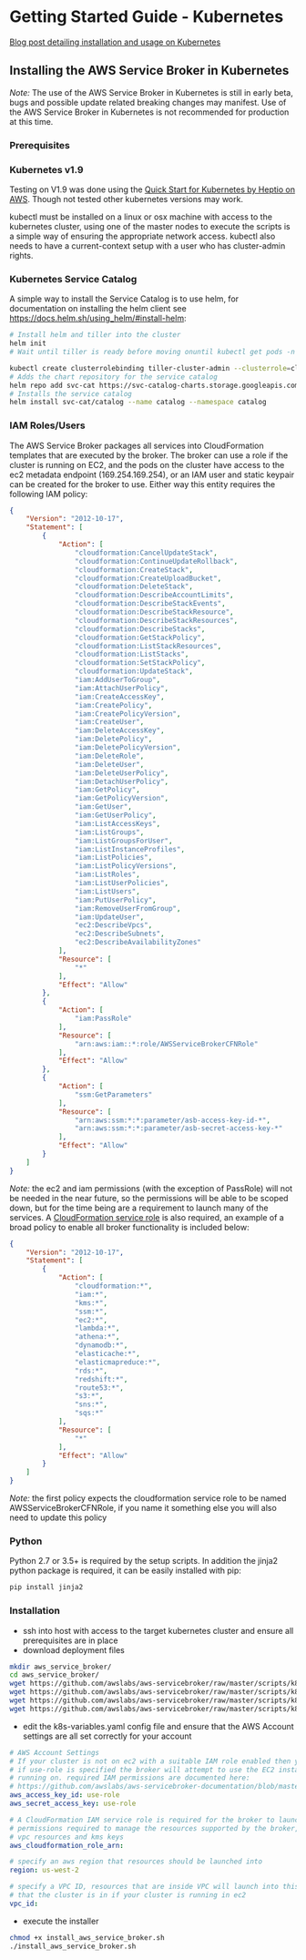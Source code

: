 # Getting Started Guide - Kubernetes

[Blog post detailing installation and usage on Kubernetes](https://aws.amazon.com/blogs/opensource/provision-aws-services-kubernetes-aws-service-broker/)

## Installing the AWS Service Broker in Kubernetes

*Note:* The use of the AWS Service Broker in Kubernetes is still in early beta, bugs and possible update related breaking changes may manifest. Use of the AWS Service Broker in Kubernetes is not recommended for production at this time.

### Prerequisites

### Kubernetes v1.9

Testing on V1.9 was done using the [Quick Start for Kubernetes by Heptio on AWS](https://aws.amazon.com/quickstart/architecture/heptio-kubernetes/). Though not tested other kubernetes versions may work.

kubectl must be installed on a linux or osx machine with access to the kubernetes cluster, using one of the master nodes to execute the scripts is a simple way of ensuring the appropriate network access.
kubectl also needs to have a current-context setup with a user who has cluster-admin rights.

### Kubernetes Service Catalog

A simple way to install the Service Catalog is to use helm, for documentation on installing the helm client see https://docs.helm.sh/using_helm/#install-helm:


```bash
# Install helm and tiller into the cluster
helm init
# Wait until tiller is ready before moving onuntil kubectl get pods -n kube-system -l name=tiller | grep 1/1; do sleep 1; done

kubectl create clusterrolebinding tiller-cluster-admin --clusterrole=cluster-admin --serviceaccount=kube-system:default
# Adds the chart repository for the service catalog
helm repo add svc-cat https://svc-catalog-charts.storage.googleapis.com
# Installs the service catalog
helm install svc-cat/catalog --name catalog --namespace catalog
```

### IAM Roles/Users

The AWS Service Broker packages all services into CloudFormation templates that are executed by the broker. The broker can use a role if the cluster is running on EC2, and the pods on the cluster have access to the ec2 metadata endpoint (169.254.169.254), or an IAM user and static keypair can be created for the broker to use. Either way this entity requires the following IAM policy:


```json
{
    "Version": "2012-10-17",
    "Statement": [
        {
            "Action": [
                "cloudformation:CancelUpdateStack",
                "cloudformation:ContinueUpdateRollback",
                "cloudformation:CreateStack",
                "cloudformation:CreateUploadBucket",
                "cloudformation:DeleteStack",
                "cloudformation:DescribeAccountLimits",
                "cloudformation:DescribeStackEvents",
                "cloudformation:DescribeStackResource",
                "cloudformation:DescribeStackResources",
                "cloudformation:DescribeStacks",
                "cloudformation:GetStackPolicy",
                "cloudformation:ListStackResources",
                "cloudformation:ListStacks",
                "cloudformation:SetStackPolicy",
                "cloudformation:UpdateStack",
                "iam:AddUserToGroup",
                "iam:AttachUserPolicy",
                "iam:CreateAccessKey",
                "iam:CreatePolicy",
                "iam:CreatePolicyVersion",
                "iam:CreateUser",
                "iam:DeleteAccessKey",
                "iam:DeletePolicy",
                "iam:DeletePolicyVersion",
                "iam:DeleteRole",
                "iam:DeleteUser",
                "iam:DeleteUserPolicy",
                "iam:DetachUserPolicy",
                "iam:GetPolicy",
                "iam:GetPolicyVersion",
                "iam:GetUser",
                "iam:GetUserPolicy",
                "iam:ListAccessKeys",
                "iam:ListGroups",
                "iam:ListGroupsForUser",
                "iam:ListInstanceProfiles",
                "iam:ListPolicies",
                "iam:ListPolicyVersions",
                "iam:ListRoles",
                "iam:ListUserPolicies",
                "iam:ListUsers",
                "iam:PutUserPolicy",
                "iam:RemoveUserFromGroup",
                "iam:UpdateUser",
                "ec2:DescribeVpcs",
                "ec2:DescribeSubnets",
                "ec2:DescribeAvailabilityZones"
            ],
            "Resource": [
                "*"
            ],
            "Effect": "Allow"
        },
        {
            "Action": [
                "iam:PassRole"
            ],
            "Resource": [
                "arn:aws:iam::*:role/AWSServiceBrokerCFNRole"
            ],
            "Effect": "Allow"
        },
        {
            "Action": [
                "ssm:GetParameters"
            ],
            "Resource": [
                "arn:aws:ssm:*:*:parameter/asb-access-key-id-*",
                "arn:aws:ssm:*:*:parameter/asb-secret-access-key-*"
            ],
            "Effect": "Allow"
        }
    ]
}
```

*Note:* the ec2 and iam permissions (with the exception of PassRole) will not be needed in the near future, so the permissions will be able to be scoped down, but for the time being are a requirement to launch many of the services.
A [CloudFormation service role](https://docs.aws.amazon.com/AWSCloudFormation/latest/UserGuide/using-iam-servicerole.html) is also required, an example of a broad policy to enable all broker functionality is included below:


```json
{
    "Version": "2012-10-17",
    "Statement": [
        {
            "Action": [
                "cloudformation:*",
                "iam:*",
                "kms:*",
                "ssm:*",
                "ec2:*",
                "lambda:*",
                "athena:*",
                "dynamodb:*",
                "elasticache:*",
                "elasticmapreduce:*",
                "rds:*",
                "redshift:*",
                "route53:*",
                "s3:*",
                "sns:*",
                "sqs:*"
            ],
            "Resource": [
                "*"
            ],
            "Effect": "Allow"
        }
    ]
}
```

*Note:* the first policy expects the cloudformation service role to be named AWSServiceBrokerCFNRole, if you name it something else you will also need to update this policy

### Python

Python 2.7 or 3.5+ is required by the setup scripts.
In addition the jinja2 python package is required, it can be easily installed with pip:


```bash
pip install jinja2
```

### Installation

* ssh into host with access to the target kubernetes cluster and ensure all prerequisites are in place
* download deployment files

```bash
mkdir aws_service_broker/
cd aws_service_broker/
wget https://github.com/awslabs/aws-servicebroker/raw/master/scripts/k8s_deployment/install_aws_service_broker.sh
wget https://github.com/awslabs/aws-servicebroker/raw/master/scripts/k8s_deployment/k8s-aws-service-broker.yaml.j2
wget https://github.com/awslabs/aws-servicebroker/raw/master/scripts/k8s_deployment/k8s-template.py
wget https://github.com/awslabs/aws-servicebroker/raw/master/scripts/k8s_deployment/k8s-variables.yaml
```

* edit the k8s-variables.yaml config file and ensure that the AWS Account settings are all set correctly for your account

```yaml
# AWS Account Settings
# If your cluster is not on ec2 with a suitable IAM role enabled then you can supply IAM user credentials here,
# if use-role is specified the broker will attempt to use the EC2 instance profile associated with the node the pod is
# running on. required IAM permissions are documented here:
# https://github.com/awslabs/aws-servicebroker-documentation/blob/master/Overview.md
aws_access_key_id: use-role
aws_secret_access_key: use-role

# A CloudFormation IAM service role is required for the broker to launch AWS services, this role must have all the
# permissions required to manage the resources supported by the broker, as well as the ability to manage IAM users,
# vpc resources and kms keys
aws_cloudformation_role_arn:

# specify an aws region that resources should be launched into
region: us-west-2

# specify a VPC ID, resources that are inside VPC will launch into this VPC, it is recommended you use the same VPC
# that the cluster is in if your cluster is running in ec2
vpc_id:
```

* execute the installer

```bash
chmod +x install_aws_service_broker.sh
./install_aws_service_broker.sh
```

